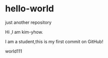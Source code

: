 # hello-world
just another repository

Hi ,I am kim-yhow.

I am a student,this is my first commit on GitHub!


world111